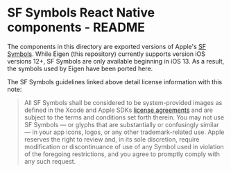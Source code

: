 # SF Symbols React Native components - README

The components in this directory are exported versions of Apple's [SF Symbols](https://developer.apple.com/design/human-interface-guidelines/sf-symbols/overview/). While Eigen (this repository) currently supports version iOS versions 12+, SF Symbols are only available beginning in iOS 13. As a result, the symbols used by Eigen have been ported here.

The SF Symbols guidelines linked above detail license information with this note:

> All SF Symbols shall be considered to be system-provided images as defined in the Xcode and Apple SDKs [license agreements](https://developer.apple.com/terms/) and are subject to the terms and conditions set forth therein. You may not use SF Symbols — or glyphs that are substantially or confusingly similar — in your app icons, logos, or any other trademark-related use. Apple reserves the right to review and, in its sole discretion, require modification or discontinuance of use of any Symbol used in violation of the foregoing restrictions, and you agree to promptly comply with any such request.
